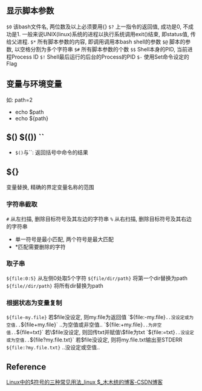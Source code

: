 ## 显示脚本参数
`$0` 该bash文件名, 两位数及以上必须要用{}
`$?` 上一指令的返回值, 成功是0, 不成功是1. 一般来说UNIX(linux)系统的进程以执行系统调用exit()结束, 即status值, 传给父进程.
`$*` 所有脚本参数的内容, 即调用调用本bash shell的参数
`$@` 脚本的参数, 以空格分割为多个字符串
`$#` 所有脚本参数的个数
`$$` Shell本身的PID, 当前进程Process ID
`$!` Shell最后运行的后台的Process的PID
`$-` 使用Set命令设定的Flag

## 变量与环境变量
如: path=2
- echo $path
- echo ${path}

## $() $(()) \`\`
- `$()`与\`\`: 返回括号中命令的结果

## ${}
变量替换, 精确的界定变量名称的范围
### 字符串截取
`#` 从左扫描, 删除目标符号及其左边的字符串
`%` 从右扫描, 删除目标符号及其右边的字符串
- 单一符号是最小匹配, 两个符号是最大匹配
- \*匹配需要删除的字符

### 取子串
`${file:0:5}` 从左侧0处取5个字符
`${file/dir/path}` 将第一个dir替换为path
`${file//dir/path}` 将所有dir替换为path

### 根据状态为变量复制
`${file-my.file}` 若$file没设定, 则my.file为返回值
`${file:-my.file}` ..没设定或为空值..
`${file+my.file}` ..为空值或非空值..
`${file:+my.file}` ..为非空值..
`${file=txt}` 若\$file没设定, 则回传txt并赋值\$file为txt
`${file:=txt}` ..没设定或为空值..
`${file?my.file.txt}` 若$file没设定, 则将my.file.txt输出至STDERR
`${file:?my.file.txt}` ..没设定或空值..

## Reference
[Linux中的$符号的三种常见用法_linux $_木木统的博客-CSDN博客](https://blog.csdn.net/weixin_37766087/article/details/99974385)